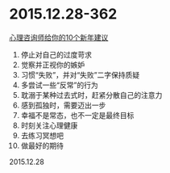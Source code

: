 2015.12.28-362
==============
[心理咨询师给你的10个新年建议](http://mp.weixin.qq.com/s?__biz=MjM5MzA0MzczMg==&amp;mid=401976418&amp;idx=1&amp;sn=b00555ff18db4d11cbf60cfe54643fcf&amp;scene=1&amp;srcid=1230mwOfAQN16xGBCGDTotHs#rd)

1. 停止对自己的过度苛求
2. 觉察并正视你的嫉妒
3. 习惯“失败”，并对“失败”二字保持质疑
4. 多尝试一些“反常”的行为
5. 耽溺于某种过去式时，赶紧分散自己的注意力
6. 感到孤独时，需要迈出一步
7. 幸福不是常态，也不一定是最终目标
8. 时刻关注心理健康
9. 去练习冥想吧
10. 做最好的期待

2015.12.28